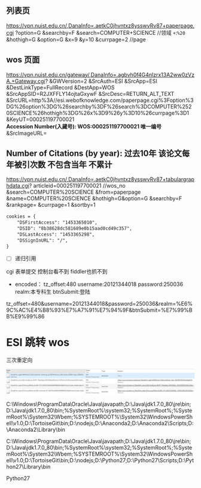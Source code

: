 
## 列表页
https://vpn.nuist.edu.cn/,DanaInfo=.aetkC0jhvntxz8ysswvRv87+paperpage.cgi
?option=G
&searchby=F
&search=COMPUTER+SCIENCE    //领域 `+`:`%20`
&hothigh=G
&option=G
&x=9
&y=10
&currpage=2 //page

## wos 页面
https://vpn.nuist.edu.cn/gateway/,DanaInfo=.agbvh0f4G4nlzrx13A2ww0zVzA.+Gateway.cgi?
&GWVersion=2
&SrcAuth=ESI
&SrcApp=ESI
&DestLinkType=FullRecord
&DestApp=WOS
&SrcAppSID=R2JXFFLY14ojtaGxywF
&SrcDesc=RETURN_ALT_TEXT
&SrcURL=http%3A//esi.webofknowledge.com/paperpage.cgi%3Foption%3DG%26option%3DG%26searchby%3DF%26search%3DCOMPUTER%2520SCIENCE%26hothigh%3DG%26x%3D9%26y%3D10%26currpage%3D1
&KeyUT=000251197700021  
**Accession Number(入藏号): WOS:000251197700021 唯一编号**
&SrcImageURL=


## Number of Citations (by year): 过去10年 该论文每年被引次数 不包含当年 不累计
https://vpn.nuist.edu.cn/,DanaInfo=.aetkC0jhvntxz8ysswvRv87+tabulargraphdata.cgi?
articleid=000251197700021       //wos_no
&search=COMPUTER%20SCIENCE
&from=paperpage
&name=COMPUTER%20SCIENCE
&hothigh=G&option=G
&searchby=F
&rankpage=
&currpage=1
&sortby=1
```
cookies = {
    "DSFirstAccess": "1453365010",
    "DSID": "8b38628dc581689e0b15aad0cd49c357",
    "DSLastAccess": "1453365298",
    "DSSignInURL": "/",
}
```

- [ ] 递归引用

cgi
表单提交
控制台看不到
fiddler也抓不到

- encoded：
tz_offset:480
username:20121344018
password:250036
realm:本专科生
btnSubmit:登陆

tz_offset=480&username=20121344018&password=250036&realm=%E6%9C%AC%E4%B8%93%E7%A7%91%E7%94%9F&btnSubmit=%E7%99%BB%E9%99%86


#  ESI 跳转 wos
三次重定向

![三次重定向](./imgs/redirect.png)

C:\Windows\ProgramData\Oracle\Java\javapath;D:\Java\jdk1.7.0_80\jre\bin;D:\Java\jdk1.7.0_80\bin;%SystemRoot%\system32;%SystemRoot%;%SystemRoot%\System32\Wbem;%SYSTEMROOT%\System32\WindowsPowerShell\v1.0\;D:\TortoiseGit\bin;D:\nodejs\;D:\Anaconda2;D:\Anaconda2\Scripts;D:\Anaconda2\Library\bin

C:\Windows\ProgramData\Oracle\Java\javapath;D:\Java\jdk1.7.0_80\jre\bin;D:\Java\jdk1.7.0_80\bin;%SystemRoot%\system32;%SystemRoot%;%SystemRoot%\System32\Wbem;%SYSTEMROOT%\System32\WindowsPowerShell\v1.0\;D:\TortoiseGit\bin;D:\nodejs\;D:\Python27;D:\Python27\Scripts;D:\Python27\Library\bin

Python27

